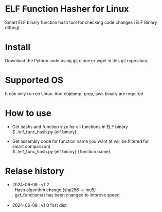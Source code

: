 # ELF Function Hasher for Linux
Smart ELF binary function hash tool for checking code changes (ELF Binary diffing)

# Install
Download the Python code using git clone or wget in this git repository

# Supported OS
It can only run on Linux. And objdump, grep, awk binary are required

# How to use
- Get hashs and function size for all functions in ELF binary<br>
$ ./elf_func_hash.py {elf binary}

- Get assembly code for function name you want (it will be filtered for smart comparison)<br>
$ ./elf_func_hash.py {elf binary} {function name}

# Relase history
- 2024-06-09 : v1.2<br>
  : Hash algorithm change (sha256 -> md5)<br>
  : get_functions() has been changed to improve speed<br>
  <br>
- 2024-06-08 : v1.0
  first dist
